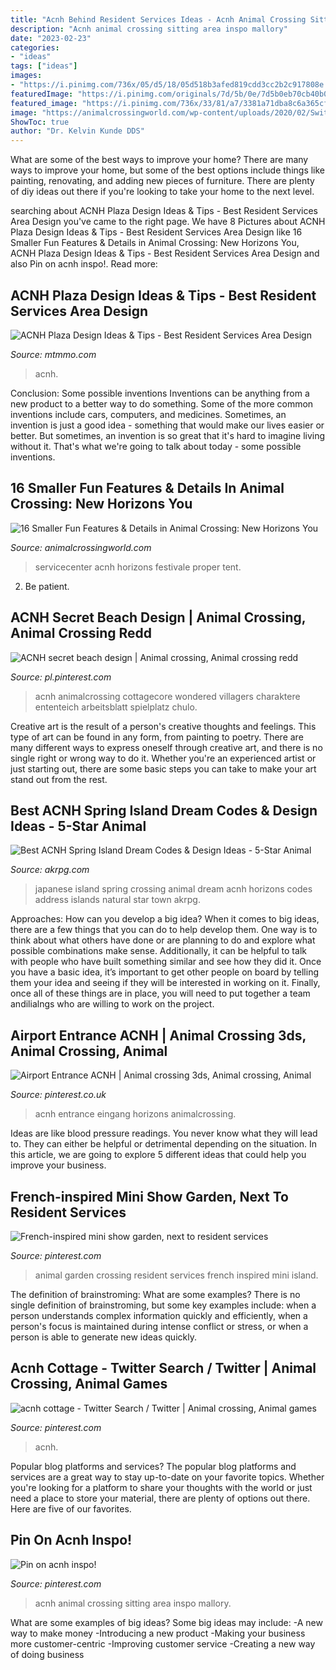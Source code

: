 ```yaml
---
title: "Acnh Behind Resident Services Ideas - Acnh Animal Crossing Sitting Area Inspo Mallory"
description: "Acnh animal crossing sitting area inspo mallory"
date: "2023-02-23"
categories:
- "ideas"
tags: ["ideas"]
images:
- "https://i.pinimg.com/736x/05/d5/18/05d518b3afed819cdd3cc2b2c917808e.jpg"
featuredImage: "https://i.pinimg.com/originals/7d/5b/0e/7d5b0eb70cb40b0b583ab06bc42682e1.png"
featured_image: "https://i.pinimg.com/736x/33/81/a7/3381a71dba8c6a365cf0c564c3d4bc51.jpg"
image: "https://animalcrossingworld.com/wp-content/uploads/2020/02/Switch_ACNH_0220-Direct_RSRemodel_SCRN_01.jpg"
ShowToc: true
author: "Dr. Kelvin Kunde DDS"
---
```



What are some of the best ways to improve your home?
There are many ways to improve your home, but some of the best options include things like painting, renovating, and adding new pieces of furniture. There are plenty of diy ideas out there if you're looking to take your home to the next level.

	

		
searching about ACNH Plaza Design Ideas &amp; Tips - Best Resident Services Area Design you've came to the right page. We have 8 Pictures about ACNH Plaza Design Ideas &amp; Tips - Best Resident Services Area Design like 16 Smaller Fun Features &amp; Details in Animal Crossing: New Horizons You, ACNH Plaza Design Ideas &amp; Tips - Best Resident Services Area Design and also Pin on acnh inspo!. Read more:
		
    
## ACNH Plaza Design Ideas &amp; Tips - Best Resident Services Area Design

<img loading=lazy src="https://www.mtmmo.com/upload/20201109/6374053335941470655991559.png" onerror="this.onerror=null;this.src='https://tse2.mm.bing.net/th?id=OIP.qNTJFlLFUlfgsTUxvHqILQHaEC&amp;pid=15.1';" alt="ACNH Plaza Design Ideas &amp; Tips - Best Resident Services Area Design">

_Source: mtmmo.com_

>acnh. 

	

Conclusion: Some possible inventions
Inventions can be anything from a new product to a better way to do something. Some of the more common inventions include cars, computers, and medicines. Sometimes, an invention is just a good idea - something that would make our lives easier or better. But sometimes, an invention is so great that it's hard to imagine living without it. That's what we're going to talk about today - some possible inventions.

    
## 16 Smaller Fun Features &amp; Details In Animal Crossing: New Horizons You

<img loading=lazy src="https://animalcrossingworld.com/wp-content/uploads/2020/02/Switch_ACNH_0220-Direct_RSRemodel_SCRN_01.jpg" onerror="this.onerror=null;this.src='https://tse2.mm.bing.net/th?id=OIP.Nu5aOMIQitcINuXzhl_HtAHaEK&amp;pid=15.1';" alt="16 Smaller Fun Features &amp; Details in Animal Crossing: New Horizons You">

_Source: animalcrossingworld.com_

>servicecenter acnh horizons festivale proper tent. 

	

2. Be patient.

    
## ACNH Secret Beach Design | Animal Crossing, Animal Crossing Redd

<img loading=lazy src="https://i.pinimg.com/736x/2e/97/ef/2e97ef669c7eb7215e031ba152deeb8d.jpg" onerror="this.onerror=null;this.src='https://tse1.mm.bing.net/th?id=OIP.6-0cb_5wxjPodsXwYHt-jAHaHa&amp;pid=15.1';" alt="ACNH secret beach design | Animal crossing, Animal crossing redd">

_Source: pl.pinterest.com_

>acnh animalcrossing cottagecore wondered villagers charaktere ententeich arbeitsblatt spielplatz chulo. 

	

Creative art is the result of a person's creative thoughts and feelings. This type of art can be found in any form, from painting to poetry. There are many different ways to express oneself through creative art, and there is no single right or wrong way to do it. Whether you're an experienced artist or just starting out, there are some basic steps you can take to make your art stand out from the rest.

    
## Best ACNH Spring Island Dream Codes &amp; Design Ideas - 5-Star Animal

<img loading=lazy src="https://www.akrpg.com/upload/20210104/6374536798217583145673723.jpeg" onerror="this.onerror=null;this.src='https://tse1.mm.bing.net/th?id=OIP.3gKsfl0T66BTFE4NMWWdBAHaEK&amp;pid=15.1';" alt="Best ACNH Spring Island Dream Codes &amp; Design Ideas - 5-Star Animal">

_Source: akrpg.com_

>japanese island spring crossing animal dream acnh horizons codes address islands natural star town akrpg. 

	

Approaches: How can you develop a big idea?
When it comes to big ideas, there are a few things that you can do to help develop them. One way is to think about what others have done or are planning to do and explore what possible combinations make sense. Additionally, it can be helpful to talk with people who have built something similar and see how they did it. Once you have a basic idea, it’s important to get other people on board by telling them your idea and seeing if they will be interested in working on it. Finally, once all of these things are in place, you will need to put together a team andilialngs who are willing to work on the project.

    
## Airport Entrance ACNH | Animal Crossing 3ds, Animal Crossing, Animal

<img loading=lazy src="https://i.pinimg.com/736x/33/81/a7/3381a71dba8c6a365cf0c564c3d4bc51.jpg" onerror="this.onerror=null;this.src='https://tse1.mm.bing.net/th?id=OIP.EbTVig22sr-tSs7q5qbjVQHaEK&amp;pid=15.1';" alt="Airport Entrance ACNH | Animal crossing 3ds, Animal crossing, Animal">

_Source: pinterest.co.uk_

>acnh entrance eingang horizons animalcrossing. 

	

Ideas are like blood pressure readings. You never know what they will lead to. They can either be helpful or detrimental depending on the situation. In this article, we are going to explore 5 different ideas that could help you improve your business.

    
## French-inspired Mini Show Garden, Next To Resident Services

<img loading=lazy src="https://i.pinimg.com/originals/7d/5b/0e/7d5b0eb70cb40b0b583ab06bc42682e1.png" onerror="this.onerror=null;this.src='https://tse3.mm.bing.net/th?id=OIP.4f4lPcnN8MQw2yONafKeXgHaEK&amp;pid=15.1';" alt="French-inspired mini show garden, next to resident services">

_Source: pinterest.com_

>animal garden crossing resident services french inspired mini island. 

	

The definition of brainstroming: What are some examples?
There is no single definition of brainstroming, but some key examples include: when a person understands complex information quickly and efficiently, when a person's focus is maintained during intense conflict or stress, or when a person is able to generate new ideas quickly.

    
## Acnh Cottage - Twitter Search / Twitter | Animal Crossing, Animal Games

<img loading=lazy src="https://i.pinimg.com/736x/3c/20/e0/3c20e06447d4933a63022fce65b6904d.jpg" onerror="this.onerror=null;this.src='https://tse2.mm.bing.net/th?id=OIP.2pNrNni-yNkbzeCz6VNk-wHaEK&amp;pid=15.1';" alt="acnh cottage - Twitter Search / Twitter | Animal crossing, Animal games">

_Source: pinterest.com_

>acnh. 

	

Popular blog platforms and services?
The popular blog platforms and services are a great way to stay up-to-date on your favorite topics. Whether you're looking for a platform to share your thoughts with the world or just need a place to store your material, there are plenty of options out there. Here are five of our favorites.

    
## Pin On Acnh Inspo!

<img loading=lazy src="https://i.pinimg.com/736x/05/d5/18/05d518b3afed819cdd3cc2b2c917808e.jpg" onerror="this.onerror=null;this.src='https://tse1.mm.bing.net/th?id=OIP.3DtwYD36rGCuBlBsbvM9AQHaEF&amp;pid=15.1';" alt="Pin on acnh inspo!">

_Source: pinterest.com_

>acnh animal crossing sitting area inspo mallory. 

	

What are some examples of big ideas?
Some big ideas may include: 
-A new way to make money 
-Introducing a new product 
-Making your business more customer-centric 
-Improving customer service 
-Creating a new way of doing business

